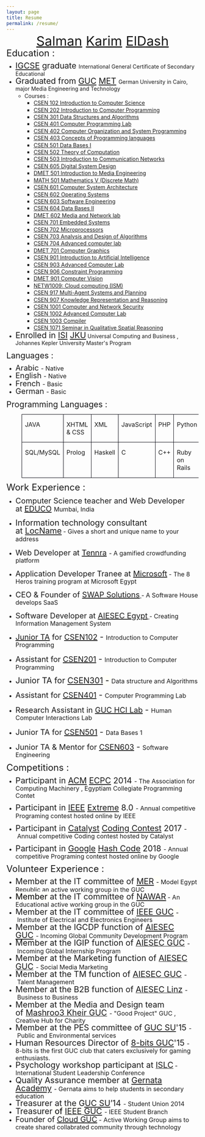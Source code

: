 ```yaml
---
layout: page
title: Resume
permalink: /resume/
---
```

<body>
<p align="center" style="margin-bottom: 0.14in; line-height: 18.3999996185303px;"><span style="font-size: 28px;"><font style="font-size: 26pt;"><a href="https://www.linkedin.com/in/salmaneldash">Salman</a>&nbsp;<a href="https://www.linkedin.com/pub/karim-el-dash/a/0/b21">Karim</a>&nbsp;<a href="https://www.facebook.com/E.K.S.619">ElDash</a></font></span></p>

<p style="margin-bottom: 0in; line-height: 18.3999996185303px;"><span style="font-size: 24px;">Education :</span></p>

<ul>
    <li style="margin-bottom: 0in; line-height: 18.3999996185303px;"><font style="font-size: 16pt;"><a href="http://en.wikipedia.org/wiki/International_General_Certificate_of_Secondary_Education">IGCSE</a>&nbsp;graduate&nbsp;</font>International General Certificate of Secondary Educational</li>
    <li style="margin-bottom: 0in; line-height: 18.3999996185303px;"><font style="font-size: 16pt;">Graduated from&nbsp;<a href="http://guc.edu.eg/">GUC</a>&nbsp;<a href="http://met.guc.edu.eg/">MET</a>&nbsp;</font>German University in Cairo, major Media Engineering and Technology
    <ul>
        <li style="margin-bottom: 0in; line-height: 18.3999996185303px;">Courses :
        <ul>
            <li><a class="coursesLst" href="http://met.guc.edu.eg/Courses/CourseEdition.aspx?crsEdId=330" id="ctl00_AcademicsMasterContent_seasonsRepeater_ctl16_studyGroupRepeater_ctl00_majorRepeater_ctl00_semesterRepeater_ctl00_coursesRepeater_ctl00_Label4">CSEN 102 Introduction to Computer Science</a></li>
            <li><a class="coursesLst" href="http://met.guc.edu.eg/Courses/CourseEdition.aspx?crsEdId=308" id="ctl00_AcademicsMasterContent_seasonsRepeater_ctl14_studyGroupRepeater_ctl00_majorRepeater_ctl00_semesterRepeater_ctl00_coursesRepeater_ctl00_Label4" style="line-height: 18.3999996185303px;">CSEN 202 Introduction to Computer Programming</a></li>
            <li><a class="coursesLst" href="http://met.guc.edu.eg/Courses/CourseEdition.aspx?crsEdId=430" id="ctl00_AcademicsMasterContent_seasonsRepeater_ctl12_studyGroupRepeater_ctl00_majorRepeater_ctl00_semesterRepeater_ctl01_coursesRepeater_ctl00_Label4">CSEN 301 Data Structures and Algorithms</a></li>
            <li><a class="coursesLst" href="http://met.guc.edu.eg/Courses/CourseEdition.aspx?crsEdId=401" id="ctl00_AcademicsMasterContent_seasonsRepeater_ctl08_studyGroupRepeater_ctl00_majorRepeater_ctl01_semesterRepeater_ctl01_coursesRepeater_ctl00_Label4">CSEN 401 Computer Programming Lab</a></li>
            <li><a class="coursesLst" href="http://met.guc.edu.eg/Courses/CourseEdition.aspx?crsEdId=404" id="ctl00_AcademicsMasterContent_seasonsRepeater_ctl08_studyGroupRepeater_ctl00_majorRepeater_ctl01_semesterRepeater_ctl01_coursesRepeater_ctl01_Label4">CSEN 402 Computer Organization and System Programming</a></li>
            <li><a class="coursesLst" href="http://met.guc.edu.eg/Courses/CourseEdition.aspx?crsEdId=413" id="ctl00_AcademicsMasterContent_seasonsRepeater_ctl08_studyGroupRepeater_ctl00_majorRepeater_ctl01_semesterRepeater_ctl01_coursesRepeater_ctl02_Label4">CSEN 403 Concepts of Programming languages</a></li>
            <li><a class="coursesLst" href="http://met.guc.edu.eg/Courses/CourseEdition.aspx?crsEdId=513" id="ctl00_AcademicsMasterContent_seasonsRepeater_ctl06_studyGroupRepeater_ctl00_majorRepeater_ctl00_semesterRepeater_ctl02_coursesRepeater_ctl00_Label4">CSEN 501 Data Bases I</a></li>
            <li><a class="coursesLst" href="http://met.guc.edu.eg/Courses/CourseEdition.aspx?crsEdId=512" id="ctl00_AcademicsMasterContent_seasonsRepeater_ctl06_studyGroupRepeater_ctl00_majorRepeater_ctl00_semesterRepeater_ctl02_coursesRepeater_ctl01_Label4">CSEN 502 Theory of Computation</a></li>
            <li><a class="coursesLst" href="http://met.guc.edu.eg/Courses/CourseEdition.aspx?crsEdId=510" id="ctl00_AcademicsMasterContent_seasonsRepeater_ctl06_studyGroupRepeater_ctl00_majorRepeater_ctl00_semesterRepeater_ctl02_coursesRepeater_ctl02_Label4">CSEN 503 Introduction to Communication Networks</a></li>
            <li><a class="coursesLst" href="http://met.guc.edu.eg/Courses/CourseEdition.aspx?crsEdId=536" id="ctl00_AcademicsMasterContent_seasonsRepeater_ctl06_studyGroupRepeater_ctl00_majorRepeater_ctl00_semesterRepeater_ctl02_coursesRepeater_ctl03_Label4">CSEN 605 Digital System Design</a></li>
            <li><a class="coursesLst" href="http://met.guc.edu.eg/Courses/CourseEdition.aspx?crsEdId=527" id="ctl00_AcademicsMasterContent_seasonsRepeater_ctl06_studyGroupRepeater_ctl00_majorRepeater_ctl00_semesterRepeater_ctl02_coursesRepeater_ctl04_Label4">DMET 501 Introduction to Media Engineering</a></li>
            <li><a class="coursesLst" href="http://met.guc.edu.eg/Courses/CourseEdition.aspx?crsEdId=528" id="ctl00_AcademicsMasterContent_seasonsRepeater_ctl06_studyGroupRepeater_ctl00_majorRepeater_ctl00_semesterRepeater_ctl02_coursesRepeater_ctl05_Label4">MATH 501 Mathematics V (Discrete Math)</a></li>
            <li><a class="coursesLst" href="http://met.guc.edu.eg/Courses/CourseEdition.aspx?crsEdId=486" id="ctl00_AcademicsMasterContent_seasonsRepeater_ctl02_studyGroupRepeater_ctl00_majorRepeater_ctl00_semesterRepeater_ctl02_coursesRepeater_ctl00_Label4">CSEN 601 Computer System Architecture</a></li>
            <li><a class="coursesLst" href="http://met.guc.edu.eg/Courses/CourseEdition.aspx?crsEdId=498" id="ctl00_AcademicsMasterContent_seasonsRepeater_ctl02_studyGroupRepeater_ctl00_majorRepeater_ctl00_semesterRepeater_ctl02_coursesRepeater_ctl01_Label4">CSEN 602 Operating Systems</a></li>
            <li><a class="coursesLst" href="http://met.guc.edu.eg/Courses/CourseEdition.aspx?crsEdId=487" id="ctl00_AcademicsMasterContent_seasonsRepeater_ctl02_studyGroupRepeater_ctl00_majorRepeater_ctl00_semesterRepeater_ctl02_coursesRepeater_ctl02_Label4">CSEN 603 Software Engineering</a></li>
            <li><a class="coursesLst" href="http://met.guc.edu.eg/Courses/CourseEdition.aspx?crsEdId=488" id="ctl00_AcademicsMasterContent_seasonsRepeater_ctl02_studyGroupRepeater_ctl00_majorRepeater_ctl00_semesterRepeater_ctl02_coursesRepeater_ctl03_Label4">CSEN 604 Data Bases II</a></li>
            <li><a class="coursesLst" href="http://met.guc.edu.eg/Courses/CourseEdition.aspx?crsEdId=490" id="ctl00_AcademicsMasterContent_seasonsRepeater_ctl02_studyGroupRepeater_ctl00_majorRepeater_ctl00_semesterRepeater_ctl02_coursesRepeater_ctl04_Label4">DMET 602 Media and Network lab</a></li>
            <li><a class="coursesLst" href="http://met.guc.edu.eg/Courses/CourseEdition.aspx?crsEdId=678" >CSEN 701 Embedded Systems</a></li>
            <li><a class="coursesLst" href="http://met.guc.edu.eg/Courses/CourseEdition.aspx?crsEdId=693" >CSEN 702 Microprocessors</a></li>
            <li><a class="coursesLst" href="http://met.guc.edu.eg/Courses/CourseEdition.aspx?crsEdId=679" >CSEN 703 Analysis and Design of Algorithms</a></li>
            <li><a class="coursesLst" href="http://met.guc.edu.eg/Courses/CourseEdition.aspx?crsEdId=688" >CSEN 704 Advanced computer lab</a></li>
            <li><a class="coursesLst" href="http://met.guc.edu.eg/Courses/CourseEdition.aspx?crsEdId=682" >DMET 701 Computer Graphics</a></li>
            <li><a class="coursesLst" href="http://met.guc.edu.eg/Courses/CourseEdition.aspx?crsEdId=765" >CSEN 901 Introduction to Artificial Intelligence</a></li>
            <li><a class="coursesLst" href="http://met.guc.edu.eg/Courses/CourseEdition.aspx?crsEdId=776" >CSEN 903 Advanced Computer Lab</a></li>
            <li><a class="coursesLst" href="http://met.guc.edu.eg/Courses/CourseEdition.aspx?crsEdId=769" >CSEN 906 Constraint Programming</a></li>
            <li><a class="coursesLst" href="http://met.guc.edu.eg/Courses/CourseEdition.aspx?crsEdId=766" >DMET 901 Computer Vision</a></li>
            <li><a class="coursesLst" href="http://eee.guc.edu.eg/CorsMain/Networks/NETW1009%20Cloud%20Computing%20(ISM)/announcement.html" >NETW1009: Cloud computing (ISM) </a></li>
            <li><a class="coursesLst" href="http://met.guc.edu.eg/Courses/CourseEdition.aspx?crsEdId=620" >CSEN 917 Multi-Agent Systems and Planning</a></li>
            <li><a class="coursesLst" href="http://met.guc.edu.eg/Courses/CourseEdition.aspx?crsEdId=712" >CSEN 907 Knowledge Representation and Reasoning</a></li>
            <li><a class="coursesLst" href="http://met.guc.edu.eg/Courses/CourseEdition.aspx?crsEdId=717" >CSEN 1001 Computer and Network Security</a></li>
            <li><a class="coursesLst" href="http://met.guc.edu.eg/Courses/CourseEdition.aspx?crsEdId=732" >CSEN 1002 Advanced Computer Lab</a></li>
            <li><a class="coursesLst" href="http://met.guc.edu.eg/Courses/CourseEdition.aspx?crsEdId=733" >CSEN 1003 Compiler</a></li>
            <li><a class="coursesLst" href="http://met.guc.edu.eg/Courses/CourseEdition.aspx?crsEdId=706" >CSEN 1071 Seminar in Qualitative Spatial Reasoning</a></li>
        </ul>
        </li>
    </ul>
    </li>
    <li style="margin-bottom: 0in; line-height: 18.3999996185303px;"><font style="font-size: 16pt;">Enrolled in <a href="http://www.isi-hagenberg.at/">ISI</a> <a href="https://www.jku.at/">JKU</a></font> Universal Computing and Business , Johannes Kepler University Master's Program</li>
</ul>

<p style="margin-bottom: 0in; line-height: 18.3999996185303px;"><span style="font-size: 21.3333339691162px; line-height: 18.3999996185303px;">Languages :</span></p>

<ul>
    <li style="margin-bottom: 0in; line-height: 18.3999996185303px;"><span style="font-size: 20px;"><span style="line-height: 18.3999996185303px;">Arabic&nbsp;<span style="font-size: 16px;">- Native</span></span></span></li>
    <li style="margin-bottom: 0in; line-height: 18.3999996185303px;"><span style="font-size: 20px;">English&nbsp;</span><span style="font-size: 16px; line-height: 18.3999996185303px;">- Native</span></li>
    <li style="margin-bottom: 0in; line-height: 18.3999996185303px;"><span style="font-size: 20px;">French&nbsp;<span style="font-size: 16px;">- Basic</span></span></li>
    <li style="margin-bottom: 0in; line-height: 18.3999996185303px;"><span style="font-size: 20px;">German&nbsp;</span><span style="font-size: 16px; line-height: 18.3999996185303px;">- Basic</span></li>
</ul>

<p style="margin-bottom: 0in; line-height: 18.3999996185303px;"><span style="font-size: 24px;"><font style="font-size: 16pt;">Programming&nbsp;Languages :</font></span></p>

<dl>
    <dd>
    <table cellpadding="7" cellspacing="0" width="739">
        <colgroup>
            <col width="107">
            <col width="110">
            <col width="110">
            <col width="111">
            <col width="108">
            <col width="107">
        </colgroup>
        <tbody>
            <tr valign="top">
                <td style="border: 1px solid rgb(0, 0, 10); padding: 0in 0.08in;" width="107">
                <p><font style="font-size: 12pt;">JAVA</font></p>
                </td>
                <td style="border: 1px solid rgb(0, 0, 10); padding: 0in 0.08in;" width="110">
                <p><font style="font-size: 12pt;">XHTML &amp; CSS</font></p>
                </td>
                <td style="border: 1px solid rgb(0, 0, 10); padding: 0in 0.08in;" width="110">
                <p><font style="font-size: 12pt;">XML</font></p>
                </td>
                <td style="border: 1px solid rgb(0, 0, 10); padding: 0in 0.08in;" width="111">
                <p align="justify"><font style="font-size: 12pt;">JavaScript</font></p>
                </td>
                <td style="border: 1px solid rgb(0, 0, 10); padding: 0in 0.08in;" width="108">
                <p><font style="font-size: 12pt;">PHP</font></p>
                </td>
                <td style="border: 1px solid rgb(0, 0, 10); padding: 0in 0.08in;" width="107">
                <p><font style="font-size: 12pt;">Python</font></p>
                </td>
            </tr>
            <tr valign="top">
                <td style="border: 1px solid rgb(0, 0, 10); padding: 0in 0.08in;" width="107">
                <p><font style="font-size: 12pt;">SQL/MySQL</font></p>
                </td>
                <td style="border: 1px solid rgb(0, 0, 10); padding: 0in 0.08in;" width="110">
                <p><font style="font-size: 12pt;">Prolog</font></p>
                </td>
                <td style="border: 1px solid rgb(0, 0, 10); padding: 0in 0.08in;" width="110">
                <p><font style="font-size: 12pt;">Haskell</font></p>
                </td>
                <td style="border: 1px solid rgb(0, 0, 10); padding: 0in 0.08in;" width="111">
                <p><font style="font-size: 12pt;">C</font></p>
                </td>
                <td style="border: 1px solid rgb(0, 0, 10); padding: 0in 0.08in;" width="108">
                <p><font style="font-size: 12pt;">C++</font></p>
                </td>
                <td style="border: 1px solid rgb(0, 0, 10); padding: 0in 0.08in;" width="107">
                <p><font style="font-size: 12pt;">Ruby on Rails</font></p>
                </td>
            </tr>
        </tbody>
    </table>
    </dd>
</dl>

<p style="margin-top: 0.17in; margin-bottom: 0in; line-height: 18.3999996185303px;"><span style="font-size: 24px;">Work Experience :</span></p>

<ul>
    <li style="margin-top: 0.17in; margin-bottom: 0in; line-height: 18.3999996185303px;"><font style="font-size: 16pt;"><span style="font-size: 20px;">Computer Science teacher and Web Developer at&nbsp;<a href="http://educo.in/">EDUCO</a></span>&nbsp;</font><span style="font-size: 16px;">Mumbai, India</span></li>
    <li style="margin-top: 0.17in; margin-bottom: 0in; line-height: 18.3999996185303px;"><span style="font-size: 20px;"><font style="font-size: 16pt;">Information technology consultant at&nbsp;<a href="http://www.locname.com/">LocName</a></font></span>&nbsp;<span style="font-size: 16px;">- Gives a short and unique name to your address</span></li>
    <li style="margin-top: 0.17in; margin-bottom: 0in; line-height: 18.3999996185303px;"><font style="font-size: 16pt;"><span style="font-size: 20px;">Web Developer at&nbsp;<a href="http://www.tennra.com/">Tennra</a></span>&nbsp;<span style="font-size: 16px;">- A gamified crowdfunding platform</span></font></li>
    <li style="margin-top: 0.17in; margin-bottom: 0in; line-height: 18.3999996185303px;"><font style="font-size: 16pt;"><span style="font-size: 16px;"><span style="font-size:20px;">Application Developer Tranee at <a href="https://www.microsoft.com/">Microsoft</a></span> - The 8 Heros training program at Microsoft Egypt</span></font></li>
    <li style="margin-top: 0.17in; margin-bottom: 0in; line-height: 18.3999996185303px;"><font style="font-size: 16pt;"><span style="font-size: 16px;"><span style="font-size:20px;">CEO &amp; Founder of <a href="http://swap-solutions.com">SWAP Solutions</a></span><a href="http://swap-solutions.com"> </a>- A Software House develops SaaS</span></font></li>
    <li style="margin-top: 0.17in; margin-bottom: 0in; line-height: 18.3999996185303px;"><font style="font-size: 16pt;"><span style="font-size: 16px;"><span style="font-size:20px;">Software Developer at <a href="http://www.aiesec.org.eg/">AIESEC Egypt</a></span><a href="http://www.aiesec.org.eg/"> </a>- Creating Information Management System</span></font></li>
    <li style="margin-top: 0.17in; margin-bottom: 0in; line-height: 18.3999996185303px;"><font style="font-size: 16pt;"><span style="font-size: 20px;"><a href="http://met.guc.edu.eg/JTAP/">Junior TA</a>&nbsp;for&nbsp;<a href="http://met.guc.edu.eg/Courses/Info.aspx?crsEdId=82">CSEN102</a></span>&nbsp;-&nbsp;</font><span style="font-size: 16px;">Introduction to Computer Programming<font color="#000000"><font face="Arial, serif"><font style="font-size: 8pt;"><span style="background: rgb(255, 255, 249);">&nbsp;</span></font></font></font></span></li>
    <li style="margin-top: 0.17in; margin-bottom: 0in; line-height: 18.3999996185303px;"><font style="font-size: 16pt;"><span style="font-size: 20px;">Assistant for&nbsp;<a href="http://met.guc.edu.eg/Courses/Info.aspx?crsEdId=557">CSEN201</a></span>&nbsp;-&nbsp;</font><span style="font-size: 16px;">Introduction to Computer Programming</span></li>
    <li style="margin-top: 0.17in; margin-bottom: 0in; line-height: 18.3999996185303px;"><span style="font-size: 20px;"><font style="font-size: 16pt;">Junior TA for&nbsp;<a href="http://met.guc.edu.eg/Courses/Info.aspx?crsEdId=196">CSEN301</a></font></span><font color="#000000"><font style="font-size: 16pt;"><span style="background: rgb(255, 255, 249);">&nbsp;-&nbsp;</span></font></font><span style="font-size: 16px;">Data structure and Algorithms</span></li>
    <li style="margin-top: 0.17in; margin-bottom: 0in; line-height: 18.3999996185303px;"><font style="font-size: 16pt;"><span style="font-size: 20px;">Assistant for&nbsp;<a href="http://met.guc.edu.eg/Courses/Info.aspx?crsEdId=559">CSEN401</a></span>&nbsp;-&nbsp;</font><span style="font-size: 16px;">Computer Programming Lab</span><font color="#000000"><font face="Arial, serif"><font style="font-size: 8pt;">&nbsp;</font></font></font></li>
    <li style="margin-top: 0.17in; margin-bottom: 0in; line-height: 18.3999996185303px;"><font style="font-size: 16pt;"><span style="font-size: 20px;">Research Assistant in&nbsp;<a href="https://plus.google.com/116103649449731369647">GUC HCI Lab</a></span>&nbsp;-&nbsp;</font><span style="font-size: 16px;">Human Computer Interactions Lab</span><font color="#000000"><font face="Arial, serif"><font style="font-size: 8pt;">&nbsp;</font></font></font></li>
    <li style="margin-top: 0.17in; margin-bottom: 0in; line-height: 18.3999996185303px;"><font style="font-size: 16pt;"><span style="font-size: 20px;">Junior TA for&nbsp;<a href="http://met.guc.edu.eg/Courses/CourseEdition.aspx?crsEdId=772">CSEN501</a></span>&nbsp;-&nbsp;</font><span style="font-size: 16px;">Data Bases 1</span><font color="#000000"><font face="Arial, serif"><font style="font-size: 8pt;">&nbsp;</font></font></font></li>
    <li style="margin-top: 0.17in; margin-bottom: 0in; line-height: 18.3999996185303px;"><font style="font-size: 16pt;"><span style="font-size: 20px;">Junior TA & Mentor for&nbsp;<a href="http://met.guc.edu.eg/Courses/CourseEdition.aspx?crsEdId=716">CSEN603</a></span>&nbsp;-&nbsp;</font><span style="font-size: 16px;">Software Engineering</span><font color="#000000"><font face="Arial, serif"><font style="font-size: 8pt;">&nbsp;</font></font></font></li>
</ul>

<p style="margin-bottom: 0.14in; line-height: 18.3999996185303px;"><span style="font-size: 24px;">Competitions :</span></p>

<ul>
    <li style="margin-bottom: 0.14in; line-height: 18.3999996185303px;"><font style="font-size: 16pt;">Participant in&nbsp;<a href="http://www.acm.org/">ACM</a>&nbsp;<a href="http://acmacpc.org/egypt">ECPC</a>&nbsp;2014&nbsp;<span style="font-size: 16px;">- The Association for Computing Machinery , Egyptiam Collegiate Programming Contet</span></font></li>
    <li style="margin-bottom: 0.14in; line-height: 18.3999996185303px;"><font style="font-size: 16pt;">Participant in&nbsp;<a href="https://www.ieee.org/index.html">IEEE</a>&nbsp;<a href="http://www.ieee.org/membership_services/membership/students/competitions/xtreme/index.html">Extreme</a>&nbsp;8.0&nbsp;<span style="font-size: 16px;">-&nbsp;</span></font><span style="font-size: 16px;">Annual competitive Programing contest hosted online by IEEE</span></li>
    <li style="margin-bottom: 0.14in; line-height: 18.3999996185303px;"><font style="font-size: 16pt;">Participant in&nbsp;<a href="https://www.catalysts.cc/en/">Catalyst</a>&nbsp;<a href="https://www.codingcontest.org/en/">Coding Contest</a>&nbsp;2017&nbsp;<span style="font-size: 16px;">-&nbsp;</span></font><span style="font-size: 16px;">Annual competitive Coding contest hosted by Catalyst</span></li>
    <li style="margin-bottom: 0.14in; line-height: 18.3999996185303px;"><font style="font-size: 16pt;">Participant in&nbsp;<a href="https://www.google.com">Google</a>&nbsp;<a href="https://hashcode.withgoogle.com/">Hash Code</a>&nbsp;2018&nbsp;<span style="font-size: 16px;">-&nbsp;</span></font><span style="font-size: 16px;">Annual competitive Programing contest hosted online by Google</span></li>
</ul>

<p style="margin-bottom: 0in; line-height: 18.3999996185303px;"><span style="font-size: 24px;">Volunteer Experience :</span></p>

<ul>
    <li style="margin-bottom: 0in; line-height: 18.3999996185303px;"><font style="font-size: 16pt;">Member at the IT committee of&nbsp;<a href="https://www.facebook.com/MERGUCian">MER</a></font><font color="#000000"><font style="font-size: 16pt;"><span style="background: rgb(255, 255, 249);">&nbsp;<span style="font-size: 16px;">-&nbsp;</span></span></font></font><span style="font-size: 16px;">Model Egypt Republic an active working group in the GUC</span></li>
    <li style="margin-bottom: 0in; line-height: 18.3999996185303px;"><font color="#000000"><font style="font-size: 16pt;"><span style="background: rgb(255, 255, 249);">Member&nbsp;</span></font></font><font style="font-size: 16pt;">at the IT committee of&nbsp;<a href="https://www.facebook.com/Project.Nawwar">NAWAR</a></font>&nbsp;<span style="font-size: 16px;">- An Educational active working group in the GUC</span></li>
    <li style="margin-bottom: 0in; line-height: 18.3999996185303px;"><font style="font-size: 16pt;">Member at the IT committee of&nbsp;<a href="https://www.facebook.com/IEEE.GUC.SB">IEEE GUC</a></font><font color="#000000"><font style="font-size: 16pt;"><span style="background: rgb(255, 255, 249);">&nbsp;<span style="font-size: 16px;">-&nbsp;</span></span></font></font><span style="font-size: 16px;">Institute of Electrical and Electronics Engineers</span></li>
    <li style="margin-bottom: 0in; line-height: 18.3999996185303px;"><font style="font-size: 16pt;">Member at the IGCDP function of&nbsp;<a href="https://www.facebook.com/AIESECGUC?fref=ts">AIESEC GUC</a>&nbsp;<span style="font-size: 16px;">-&nbsp;</span></font><span style="font-size: 16px;">Incoming Global Community Development Program</span></li>
    <li style="margin-bottom: 0in; line-height: 18.3999996185303px;"><font style="font-size: 16pt;">Member at the IGIP function of&nbsp;</font><a href="http://www.aiesecguc.com/"><font style="font-size: 16pt;">AIESEC GUC</font></a><font style="font-size: 16pt;">&nbsp;<span style="font-size: 16px;">-&nbsp;</span></font><span style="font-size: 16px;">Incoming Global Internship Program</span></li>
    <li style="margin-bottom: 0in; line-height: 18.3999996185303px;"><font style="font-size: 16pt;">Member at the Marketing function of&nbsp;</font><a href="http://www.aiesecguc.com/"><font style="font-size: 16pt;">AIESEC GUC</font></a><font style="font-size: 16pt;">&nbsp;<span style="font-size: 16px;">-&nbsp;</span></font><span style="font-size: 16px;">Social Media Marketing</span></li>
    <li style="margin-bottom: 0in; line-height: 18.3999996185303px;"><font style="font-size: 16pt;">Member at the TM function of&nbsp;</font><a href="http://www.aiesecguc.com/"><font style="font-size: 16pt;">AIESEC GUC</font></a><font style="font-size: 16pt;">&nbsp;<span style="font-size: 16px;">-&nbsp;</span></font><span style="font-size: 16px;">Talent Management</span></li>
    <li style="margin-bottom: 0in; line-height: 18.3999996185303px;"><font style="font-size: 16pt;">Member at the B2B function of&nbsp;</font><a href="http://aiesec.at/about-aiesec/local-offices/linz/"><font style="font-size: 16pt;">AIESEC Linz</font></a><font style="font-size: 16pt;">&nbsp;<span style="font-size: 16px;">-&nbsp;</span></font><span style="font-size: 16px;">Business to Business</span></li>
    <li style="margin-bottom: 0in; line-height: 18.3999996185303px;"><font style="font-size: 16pt;">Member at the Media and Design team of&nbsp;</font><a href="https://www.facebook.com/Mashroo3.Kheir/"><font style="font-size: 16pt;">Mashroo3 Kheir GUC</font></a><font style="font-size: 16pt;">&nbsp;<span style="font-size: 16px;">-&nbsp;</span></font><span style="font-size: 16px;">"Good Project" GUC , Creative Hub for Charity</span></li>
    <li style="margin-bottom: 0in; line-height: 18.3999996185303px;"><font style="font-size: 16pt;">Member at the PES committee of&nbsp;</font><font style="font-size: 16pt;"><a href="https://www.facebook.com/gucsu">GUC SU</a>'15</font><font style="font-size: 16pt;">&nbsp;<span style="font-size: 16px;">-&nbsp;</span></font><span style="font-size: 16px;">Public and Environmental services</span></li>
    <li style="margin-bottom: 0in; line-height: 18.3999996185303px;"><font style="font-size: 16pt;">Human Resources Director of&nbsp;</font><font style="font-size: 16pt;"><a href="https://www.facebook.com/GUC8bits/">8-bits GUC</a>'15</font><font style="font-size: 16pt;">&nbsp;<span style="font-size: 16px;">-&nbsp;</span></font><span style="font-size: 16px;"> 8-bits is the first GUC club that caters exclusively for gaming enthusiasts.</span></li>
    <li style="margin-bottom: 0in; line-height: 18.3999996185303px;"><font style="font-size: 16pt;">Psychology workshop participant at&nbsp;</font><a href="http://www3.aucegypt.edu:8090/islc/about"><font style="font-size: 16pt;">ISLC</font></a>&nbsp;<span style="font-size: 16px;">- International Student Leadership Conference</span></li>
    <li style="margin-bottom: 0in; line-height: 18.3999996185303px;"><font style="font-size: 16pt;">Quality Assurance member at&nbsp;<a href="https://www.youtube.com/channel/UCyxr7rYpq0r4dkUG520zYwg">Gernata Academy</a>&nbsp;<span style="font-size: 16px;">- Gernata aims to help students in secondary education</span></font></li>
    <li style="margin-bottom: 0in; line-height: 18.3999996185303px;"><font style="font-size: 16pt;">Treasurer at the&nbsp;<a href="https://www.facebook.com/gucsu">GUC SU</a>’14&nbsp;<span style="font-size: 16px;">-&nbsp;</span></font><span style="font-size: 16px;">Student Union 2014</span></li>
    <li style="margin-bottom: 0in; line-height: 18.3999996185303px;"><font style="font-size: 16pt;">Treasurer</font><font color="#000000"><font style="font-size: 16pt;"><span style="background: rgb(255, 255, 249);">&nbsp;of&nbsp;</span></font></font><a href="http://www.facebook.com/IEEE.GUC.SB"><font style="font-size: 16pt;"><span style="background: rgb(255, 255, 249);">IEEE</span></font><font color="#000000"><font style="font-size: 16pt;"><span style="background: rgb(255, 255, 249);">&nbsp;</span></font></font></a><font style="font-size: 16pt;"><a href="https://www.facebook.com/IEEE.GUC.SB">GUC</a>&nbsp;<span style="font-size: 16px;">- IEEE Student Branch</span></font></li>
    <li style="margin-bottom: 0in; line-height: 18.3999996185303px;"><font style="font-size: 16pt;"><span style="font-size: 16px;"><span style="font-size: 20px;">Founder of&nbsp;<a href="https://www.facebook.com/cloudguc">Cloud GUC</a></span>&nbsp;- Active Working Group aims to create shared collabrated community through technology</span></font></li>
</ul>


</body>